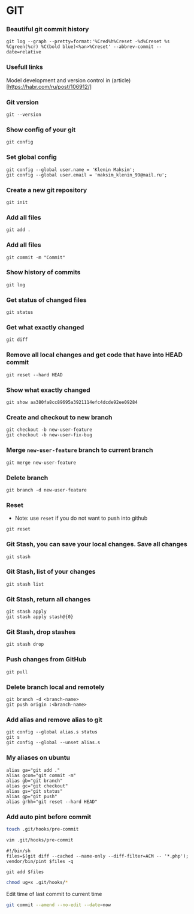 # GIT

### Beautiful git commit history

```shell
git log --graph --pretty=format:'%Cred%h%Creset -%d%Creset %s %Cgreen(%cr) %C(bold blue)<%an>%Creset' --abbrev-commit --date=relative
```

### Usefull links

Model development and version control in (article)[https://habr.com/ru/post/106912/]

### Git version

```shell
git --version
```

### Show config of your git

```shell
git config
```

### Set global config

```shell
git config --global user.name = 'Klenin Maksim';
git config --global user.email = 'maksim_klenin_99@mail.ru';
```

### Create a new git repository

```shell
git init
```

### Add all files

```shell
git add .
```

### Add all files

```shell
git commit -m "Commit"
```

### Show history of commits

```shell
git log
```

### Get status of changed files

```shell
git status
```

### Get what exactly changed

```shell
git diff
```

### Remove all local changes and get code that have into HEAD commit

```shell
git reset --hard HEAD
```

### Show what exactly changed

```shell
git show aa380fa8cc89695a3921114efc4dcde92ee09284
```

### Create and checkout to new branch

```shell
git checkout -b new-user-feature
git checkout -b new-user-fix-bug
```

### Merge `new-user-feature` branch to current branch

```shell
git merge new-user-feature
```

### Delete branch

```shell
git branch -d new-user-feature
```

### Reset

* Note: use `reset` if you do not want to push into github

```shell
git reset
```

### Git Stash, you can save your local changes. Save all changes

```shell
git stash
```

### Git Stash, list of your changes

```shell
git stash list
```

### Git Stash, return all changes

```shell
git stash apply
git stash apply stash@{0}
```

### Git Stash, drop stashes

```shell
git stash drop
```

### Push changes from GitHub

```shell
git pull
```

### Delete branch local and remotely

```shell
git branch -d <branch-name>
git push origin :<branch-name>
```

### Add alias and remove alias to git

```shell
git config --global alias.s status
git s
git config --global --unset alias.s
```

### My aliases on ubuntu

```shell
alias ga="git add ."
alias gcom="git commit -m"
alias gb="git branch"
alias gc="git checkout"
alias gs="git status"
alias gp="git push"
alias grhh="git reset --hard HEAD"
```

### Add auto pint before commit

```bash
touch .git/hooks/pre-commit
```

```bash
vim .git/hooks/pre-commit
```

```
#!/bin/sh
files=$(git diff --cached --name-only --diff-filter=ACM -- '*.php');
vendor/bin/pint $files -q

git add $files
```

```bash
chmod ug+x .git/hooks/*
```

Edit time of last commit to current time

```bash
git commit --amend --no-edit --date=now
```
